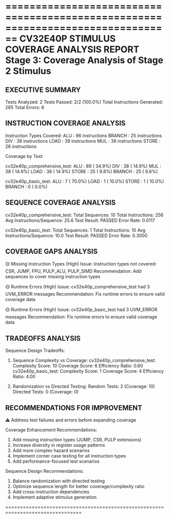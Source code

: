 ================================================================================
CV32E40P STIMULUS COVERAGE ANALYSIS REPORT
Stage 3: Coverage Analysis of Stage 2 Stimulus
================================================================================

EXECUTIVE SUMMARY
----------------------------------------
Tests Analyzed: 2
Tests Passed: 2/2 (100.0%)
Total Instructions Generated: 265
Total Errors: 6

INSTRUCTION COVERAGE ANALYSIS
----------------------------------------
Instruction Types Covered:
  ALU         :     96 instructions
  BRANCH      :     25 instructions
  DIV         :     38 instructions
  LOAD        :     39 instructions
  MUL         :     38 instructions
  STORE       :     26 instructions

Coverage by Test:

  cv32e40p_comprehensive_test:
    ALU         :   89 ( 34.9%)
    DIV         :   38 ( 14.9%)
    MUL         :   38 ( 14.9%)
    LOAD        :   38 ( 14.9%)
    STORE       :   25 (  9.8%)
    BRANCH      :   25 (  9.8%)

  cv32e40p_basic_test:
    ALU         :    7 ( 70.0%)
    LOAD        :    1 ( 10.0%)
    STORE       :    1 ( 10.0%)
    BRANCH      :    0 (  0.0%)

SEQUENCE COVERAGE ANALYSIS
----------------------------------------

  cv32e40p_comprehensive_test:
    Total Sequences: 10
    Total Instructions: 256
    Avg Instructions/Sequence: 25.6
    Test Result: PASSED
    Error Rate: 0.0117

  cv32e40p_basic_test:
    Total Sequences: 1
    Total Instructions: 10
    Avg Instructions/Sequence: 10.0
    Test Result: PASSED
    Error Rate: 0.3000

COVERAGE GAPS ANALYSIS
----------------------------------------

🟡 Missing Instruction Types (High)
  Issue: Instruction types not covered: CSR, JUMP, FPU, PULP_ALU, PULP_SIMD
  Recommendation: Add sequences to cover missing instruction types

🟡 Runtime Errors (High)
  Issue: cv32e40p_comprehensive_test had 3 UVM_ERROR messages
  Recommendation: Fix runtime errors to ensure valid coverage data

🟡 Runtime Errors (High)
  Issue: cv32e40p_basic_test had 3 UVM_ERROR messages
  Recommendation: Fix runtime errors to ensure valid coverage data

TRADEOFFS ANALYSIS
----------------------------------------
Sequence Design Tradeoffs:

1. Sequence Complexity vs Coverage:
   cv32e40p_comprehensive_test:
     Complexity Score: 10
     Coverage Score: 6
     Efficiency Ratio: 0.60
   cv32e40p_basic_test:
     Complexity Score: 1
     Coverage Score: 4
     Efficiency Ratio: 4.00

2. Randomization vs Directed Testing:
   Random Tests: 2 (Coverage: 10)
   Directed Tests: 0 (Coverage: 0)

RECOMMENDATIONS FOR IMPROVEMENT
----------------------------------------
⚠️  Address test failures and errors before expanding coverage

Coverage Enhancement Recommendations:
1. Add missing instruction types (JUMP, CSR, PULP extensions)
2. Increase diversity in register usage patterns
3. Add more complex hazard scenarios
4. Implement corner case testing for all instruction types
5. Add performance-focused test scenarios

Sequence Design Recommendations:
1. Balance randomization with directed testing
2. Optimize sequence length for better coverage/complexity ratio
3. Add cross-instruction dependencies
4. Implement adaptive stimulus generation

================================================================================